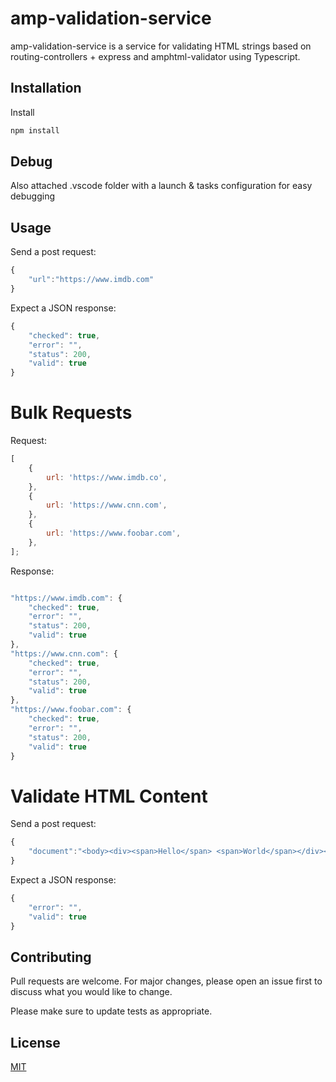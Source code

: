 # amp-validation-service

amp-validation-service is a service for validating HTML strings based on routing-controllers + express and amphtml-validator using Typescript.

## Installation

Install

```bash
npm install
```

## Debug

Also attached .vscode folder with a launch & tasks configuration for easy debugging

## Usage

Send a post request:

```javascript
{
	"url":"https://www.imdb.com"
}
```

Expect a JSON response:

```javascript
{
    "checked": true,
    "error": "",
    "status": 200,
    "valid": true
}
```

# Bulk Requests

Request:

```javascript
[
    {
        url: 'https://www.imdb.co',
    },
    {
        url: 'https://www.cnn.com',
    },
    {
        url: 'https://www.foobar.com',
    },
];
```

Response:

```javascript

"https://www.imdb.com": {
    "checked": true,
    "error": "",
    "status": 200,
    "valid": true
},
"https://www.cnn.com": {
    "checked": true,
    "error": "",
    "status": 200,
    "valid": true
},
"https://www.foobar.com": {
    "checked": true,
    "error": "",
    "status": 200,
    "valid": true
}

```

# Validate HTML Content

Send a post request:

```javascript
{
	"document":"<body><div><span>Hello</span> <span>World</span></div><footer>about us:</footer></body>"
}
```

Expect a JSON response:

```javascript
{
    "error": "",
    "valid": true
}
```

## Contributing

Pull requests are welcome. For major changes, please open an issue first to discuss what you would like to change.

Please make sure to update tests as appropriate.

## License

[MIT](https://choosealicense.com/licenses/mit/)
